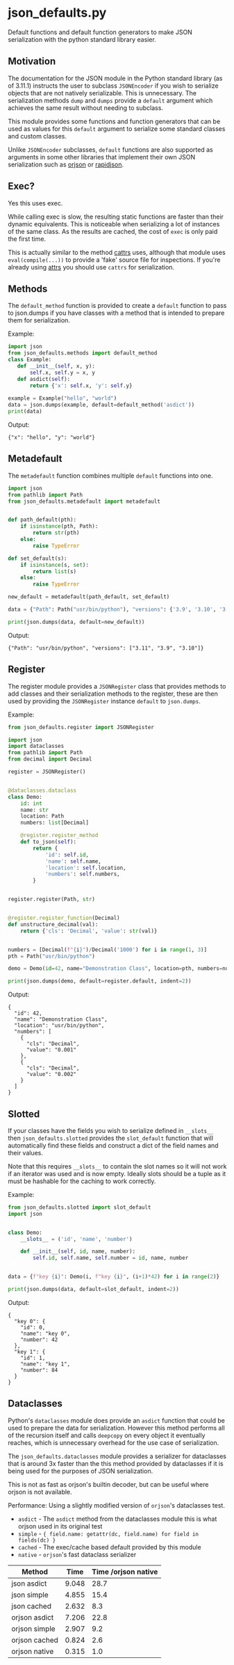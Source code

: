 # json_defaults.py #

Default functions and default function generators to make JSON serialization
with the python standard library easier.

## Motivation ##

The documentation for the JSON module in the Python standard library (as of 3.11.1)
instructs the user to subclass `JSONEncoder` if you wish to serialize objects
that are not natively serializable. This is unnecessary. The serialization methods 
`dump` and `dumps` provide a `default` argument which achieves the same result 
without needing to subclass.

This module provides some functions and function generators that can be used as
values for this `default` argument to serialize some standard classes and custom
classes.

Unlike `JSONEncoder` subclasses, `default` functions are also supported as arguments
in some other libraries that implement their own JSON serialization such as
[orjson](https://github.com/ijl/orjson) or
[rapidjson](https://github.com/python-rapidjson/python-rapidjson).

## Exec? ##

Yes this uses exec. 

While calling exec is slow, the resulting static functions are faster than their
dynamic equivalents. This is noticeable when serializing a lot of instances of 
the same class. As the results are cached, the cost of `exec` is only paid the 
first time.

This is actually similar to the method 
[cattrs](https://github.com/python-attrs/cattrs)
uses, although that module uses `eval(compile(...))` to provide a 'fake' source 
file for inspections. If you're already using 
[attrs](https://github.com/python-attrs/attrs)
you should use `cattrs` for serialization.

## Methods ##

The `default_method` function is provided to create a `default` function to pass
to json.dumps if you have classes with a method that is intended to prepare
them for serialization.

Example:

```python
import json
from json_defaults.methods import default_method
class Example:
   def __init__(self, x, y):
       self.x, self.y = x, y
   def asdict(self):
       return {'x': self.x, 'y': self.y}
       
example = Example("hello", "world")
data = json.dumps(example, default=default_method('asdict'))
print(data)
```

Output:
```
{"x": "hello", "y": "world"}
```

## Metadefault ##

The `metadefault` function combines multiple `default` functions into one.

```python
import json
from pathlib import Path
from json_defaults.metadefault import metadefault


def path_default(pth):
    if isinstance(pth, Path):
        return str(pth)
    else:
        raise TypeError

def set_default(s):
    if isinstance(s, set):
        return list(s)
    else:
        raise TypeError

new_default = metadefault(path_default, set_default)

data = {"Path": Path("usr/bin/python"), "versions": {'3.9', '3.10', '3.11'}}

print(json.dumps(data, default=new_default))
```

Output:
```
{"Path": "usr/bin/python", "versions": ["3.11", "3.9", "3.10"]}
```

## Register ##

The register module provides a `JSONRegister` class that provides methods
to add classes and their serialization methods to the register, these are 
then used by providing the `JSONRegister` instance `default` to `json.dumps`.

Example:
```python
from json_defaults.register import JSONRegister

import json
import dataclasses
from pathlib import Path
from decimal import Decimal

register = JSONRegister()


@dataclasses.dataclass
class Demo:
    id: int
    name: str
    location: Path
    numbers: list[Decimal]

    @register.register_method
    def to_json(self):
        return {
            'id': self.id,
            'name': self.name,
            'location': self.location,
            'numbers': self.numbers,
        }


register.register(Path, str)


@register.register_function(Decimal)
def unstructure_decimal(val):
    return {'cls': 'Decimal', 'value': str(val)}


numbers = [Decimal(f"{i}")/Decimal('1000') for i in range(1, 3)]
pth = Path("usr/bin/python")

demo = Demo(id=42, name="Demonstration Class", location=pth, numbers=numbers)

print(json.dumps(demo, default=register.default, indent=2))
```

Output:
```
{
  "id": 42,
  "name": "Demonstration Class",
  "location": "usr/bin/python",
  "numbers": [
    {
      "cls": "Decimal",
      "value": "0.001"
    },
    {
      "cls": "Decimal",
      "value": "0.002"
    }
  ]
}
```

## Slotted ##

If your classes have the fields you wish to serialize defined in `__slots__` then
`json_defaults.slotted` provides the `slot_default` function that will 
automatically find these fields and construct a dict of the field names
and their values.

Note that this requires `__slots__` to contain the slot names so it will not
work if an iterator was used and is now empty. Ideally slots should be a 
tuple as it must be hashable for the caching to work correctly.

Example:
```python
from json_defaults.slotted import slot_default
import json


class Demo:
    __slots__ = ('id', 'name', 'number')

    def __init__(self, id, name, number):
        self.id, self.name, self.number = id, name, number


data = {f"key {i}": Demo(i, f"key {i}", (i+1)*42) for i in range(2)}

print(json.dumps(data, default=slot_default, indent=2))
```

Output:
```
{
  "key 0": {
    "id": 0,
    "name": "key 0",
    "number": 42
  },
  "key 1": {
    "id": 1,
    "name": "key 1",
    "number": 84
  }
}
```

## Dataclasses ##

Python's `dataclasses` module does provide an `asdict` function that could
be used to prepare the data for serialization. However this method 
performs all of the recursion itself and calls `deepcopy` on every object
it eventually reaches, which is unnecessary overhead for the use case of 
serialization.

The `json_defaults.dataclasses` module provides a serializer for dataclasses
that is around 3x faster than the this method provided by dataclasses if it is 
being used for the purposes of JSON serialization.

This is not as fast as orjson's builtin decoder, but can be useful where orjson
is not available.

Performance:
Using a slightly modified version of `orjson`'s dataclasses test.

* `asdict` - The `asdict` method from the dataclasses module
             this is what orjson used in its original test
* `simple` - `{ field.name: getattr(dc, field.name) for field in fields(dc) }`
* `cached` - The exec/cache based default provided by this module
* `native` - `orjson`'s fast dataclass serializer

| Method           | Time    | Time /orjson native |
| ---------------- | ------- | ------------------- |
| json asdict      |  9.048  |   28.7 |
| json simple      |  4.855  |   15.4 |
| json cached      |  2.632  |    8.3 |
| orjson asdict    |  7.206  |   22.8 |
| orjson simple    |  2.907  |    9.2 |
| orjson cached    |  0.824  |    2.6 |
| orjson native    |  0.315  |    1.0 |
